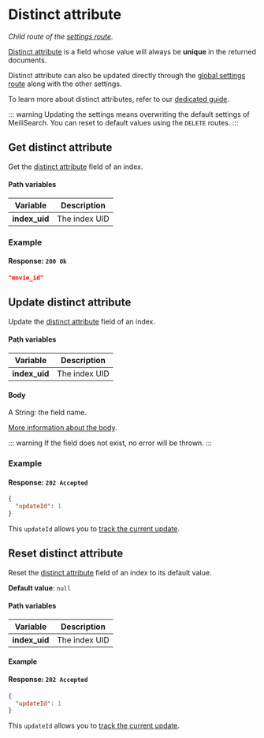 # Distinct attribute

_Child route of the [settings route](/reference/api/settings.md)._

[Distinct attribute](/reference/features/distinct.md) is a field whose value will always be **unique** in the returned documents.

Distinct attribute can also be updated directly through the [global settings route](/reference/api/settings.md#update-settings) along with the other settings.

To learn more about distinct attributes, refer to our [dedicated guide](/reference/features/settings.md#distinct-attribute).

::: warning
Updating the settings means overwriting the default settings of MeiliSearch. You can reset to default values using the `DELETE` routes.
:::

## Get distinct attribute

<RouteHighlighter method="GET" route="/indexes/:index_uid/settings/distinct-attribute" />

Get the [distinct attribute](/reference/features/settings.md#distinct-attribute) field of an index.

#### Path variables

| Variable      | Description   |
| ------------- | ------------- |
| **index_uid** | The index UID |

### Example

<CodeSamples id="get_distinct_attribute_1" />

#### Response: `200 Ok`

```json
"movie_id"
```

## Update distinct attribute

<RouteHighlighter method="POST" route="/indexes/:index_uid/settings/distinct-attribute" />

Update the [distinct attribute](/reference/features/settings.md#distinct-attribute) field of an index.

#### Path variables

| Variable      | Description   |
| ------------- | ------------- |
| **index_uid** | The index UID |

#### Body

A String: the field name.

[More information about the body](/reference/features/settings.md#distinct-attribute).

::: warning
If the field does not exist, no error will be thrown.
:::

### Example

<CodeSamples id="update_distinct_attribute_1" />

#### Response: `202 Accepted`

```json
{
  "updateId": 1
}
```

This `updateId` allows you to [track the current update](/reference/api/updates.md).

## Reset distinct attribute

<RouteHighlighter method="DELETE" route="/indexes/:index_uid/settings/distinct-attribute"/>

Reset the [distinct attribute](/reference/features/settings.md#distinct-attribute) field of an index to its default value.

**Default value**: `null`

#### Path variables

| Variable      | Description   |
| ------------- | ------------- |
| **index_uid** | The index UID |

#### Example

<CodeSamples id="reset_distinct_attribute_1" />

#### Response: `202 Accepted`

```json
{
  "updateId": 1
}
```

This `updateId` allows you to [track the current update](/reference/api/updates.md).
